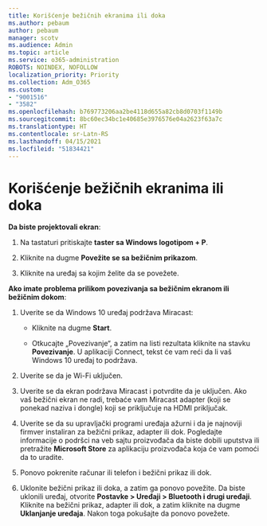```yaml
---
title: Korišćenje bežičnih ekranima ili doka
ms.author: pebaum
author: pebaum
manager: scotv
ms.audience: Admin
ms.topic: article
ms.service: o365-administration
ROBOTS: NOINDEX, NOFOLLOW
localization_priority: Priority
ms.collection: Adm_O365
ms.custom:
- "9001516"
- "3582"
ms.openlocfilehash: b769773206aa2be4118d655a82cb8d0703f1149b
ms.sourcegitcommit: 8bc60ec34bc1e40685e3976576e04a2623f63a7c
ms.translationtype: HT
ms.contentlocale: sr-Latn-RS
ms.lasthandoff: 04/15/2021
ms.locfileid: "51834421"
---
```

# <a name="use-wireless-displays-or-docks"></a>Korišćenje bežičnih ekranima ili doka

**Da biste projektovali ekran**:

1. Na tastaturi pritiskajte **taster sa Windows logotipom + P**.

2. Kliknite na dugme **Povežite se sa bežičnim prikazom**.

3. Kliknite na uređaj sa kojim želite da se povežete.

**Ako imate problema prilikom povezivanja sa bežičnim ekranom ili bežičnim dokom**:

1. Uverite se da Windows 10 uređaj podržava Miracast: 

    - Kliknite na dugme **Start**.
    
    - Otkucajte „Povezivanje“, a zatim na listi rezultata kliknite na stavku **Povezivanje**. U aplikaciji Connect, tekst će vam reći da li vaš Windows 10 uređaj to podržava. 

2. Uverite se da je Wi-Fi uključen. 

3. Uverite se da ekran podržava Miracast i potvrdite da je uključen. Ako vaš bežični ekran ne radi, trebaće vam Miracast adapter (koji se ponekad naziva i dongle) koji se priključuje na HDMI priključak.

4. Uverite se da su upravljački programi uređaja ažurni i da je najnoviji firmver instaliran za bežični prikaz, adapter ili dok. Pogledajte informacije o podršci na veb sajtu proizvođača da biste dobili uputstva ili pretražite **Microsoft Store** za aplikaciju proizvođača koja će vam pomoći da to uradite.

5. Ponovo pokrenite računar ili telefon i bežični prikaz ili dok.

6. Uklonite bežični prikaz ili doka, a zatim ga ponovo povežite. Da biste uklonili uređaj, otvorite **Postavke > Uređaji > Bluetooth i drugi uređaji**. Kliknite na bežični prikaz, adapter ili dok, a zatim kliknite na dugme **Uklanjanje uređaja**. Nakon toga pokušajte da ponovo povežete.
